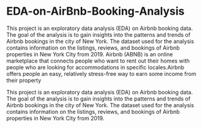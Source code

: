 # EDA-on-AirBnb-Booking-Analysis
This project is an exploratory data analysis (EDA) on Airbnb booking data. The goal of the analysis is to gain insights into the patterns and trends of Airbnb bookings in the city of New York. The dataset used for the analysis contains information on the listings, reviews, and bookings of Airbnb properties in New York City from 2019.
Airbnb (ABNB) is an online marketplace that connects people who want to rent out their homes with people who are looking for accommodations in specific locales.Airbnb offers people an easy, relatively stress-free way to earn some income from their property

This project is an exploratory data analysis (EDA) on Airbnb booking data. The goal of the analysis is to gain insights into the patterns and trends of Airbnb bookings in the city of New York. The dataset used for the analysis contains information on the listings, reviews, and bookings of Airbnb properties in New York City from 2019.
